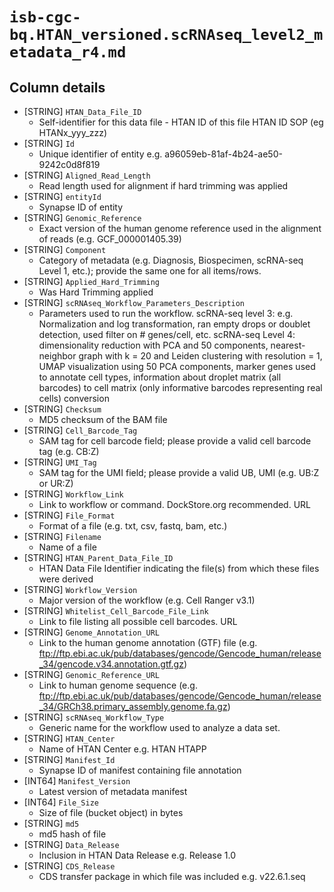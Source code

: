 # `isb-cgc-bq.HTAN_versioned.scRNAseq_level2_metadata_r4.md`

## Column details

* [STRING]    `HTAN_Data_File_ID`
  - Self-identifier for this data file - HTAN ID of this file HTAN ID SOP (eg HTANx_yyy_zzz)
* [STRING]    `Id`
  - Unique identifier of entity e.g. a96059eb-81af-4b24-ae50-9242c0d8f819
* [STRING]    `Aligned_Read_Length`
  - Read length used for alignment if hard trimming was applied
* [STRING]    `entityId`
  - Synapse ID of entity
* [STRING]    `Genomic_Reference`
  - Exact version of the human genome reference used in the alignment of reads (e.g. GCF_000001405.39)
* [STRING]    `Component`
  - Category of metadata (e.g. Diagnosis, Biospecimen, scRNA-seq Level 1, etc.); provide the same one for all items/rows.
* [STRING]    `Applied_Hard_Trimming`
  - Was Hard Trimming applied
* [STRING]    `scRNAseq_Workflow_Parameters_Description`
  - Parameters used to run the workflow. scRNA-seq level 3: e.g. Normalization and log transformation, ran empty drops or doublet detection, used filter on # genes/cell, etc. scRNA-seq Level 4: dimensionality reduction with PCA and 50 components, nearest-neighbor graph with k = 20 and Leiden clustering with resolution = 1, UMAP visualization using 50 PCA components, marker genes used to annotate cell types, information about droplet matrix (all barcodes) to cell matrix (only informative barcodes representing real cells) conversion
* [STRING]    `Checksum`
  - MD5 checksum of the BAM file
* [STRING]    `Cell_Barcode_Tag`
  - SAM tag for cell barcode field; please provide a valid cell barcode tag (e.g. CB:Z)
* [STRING]    `UMI_Tag`
  - SAM tag for the UMI field; please provide a valid UB, UMI (e.g. UB:Z or UR:Z)
* [STRING]    `Workflow_Link`
  - Link to workflow or command. DockStore.org recommended. URL
* [STRING]    `File_Format`
  - Format of a file (e.g. txt, csv, fastq, bam, etc.)
* [STRING]    `Filename`
  - Name of a file
* [STRING]    `HTAN_Parent_Data_File_ID`
  - HTAN Data File Identifier indicating the file(s) from which these files were derived
* [STRING]    `Workflow_Version`
  - Major version of the workflow (e.g. Cell Ranger v3.1)
* [STRING]    `Whitelist_Cell_Barcode_File_Link`
  - Link to file listing all possible cell barcodes. URL
* [STRING]    `Genome_Annotation_URL`
  - Link to the human genome annotation (GTF) file (e.g. ftp://ftp.ebi.ac.uk/pub/databases/gencode/Gencode_human/release_34/gencode.v34.annotation.gtf.gz)
* [STRING]    `Genomic_Reference_URL`
  - Link to human genome sequence (e.g. ftp://ftp.ebi.ac.uk/pub/databases/gencode/Gencode_human/release_34/GRCh38.primary_assembly.genome.fa.gz)
* [STRING]    `scRNAseq_Workflow_Type`
  - Generic name for the workflow used to analyze a data set.
* [STRING]    `HTAN_Center`
  - Name of HTAN Center e.g. HTAN HTAPP
* [STRING]    `Manifest_Id`
  - Synapse ID of manifest containing file annotation
* [INT64]    `Manifest_Version`
  - Latest version of metadata manifest
* [INT64]    `File_Size`
  - Size of file (bucket object) in bytes
* [STRING]    `md5`
  - md5 hash of file
* [STRING]    `Data_Release`
  - Inclusion in HTAN Data Release e.g. Release 1.0
* [STRING]    `CDS_Release`
  - CDS transfer package in which file was included e.g. v22.6.1.seq

